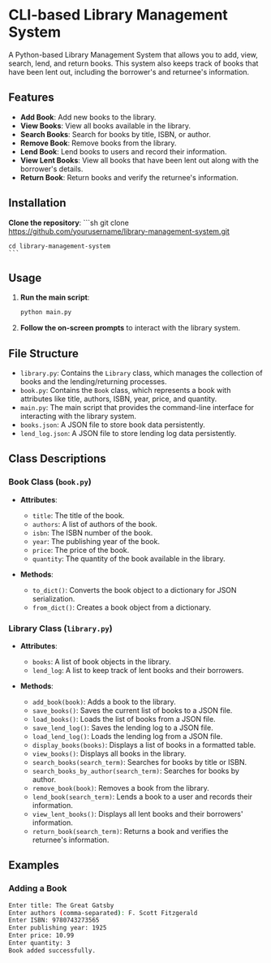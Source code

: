 # CLI-based Library Management System

A Python-based Library Management System that allows you to add, view, search, lend, and return books. This system also keeps track of books that have been lent out, including the borrower's and returnee's information.

## Features

- **Add Book**: Add new books to the library.
- **View Books**: View all books available in the library.
- **Search Books**: Search for books by title, ISBN, or author.
- **Remove Book**: Remove books from the library.
- **Lend Book**: Lend books to users and record their information.
- **View Lent Books**: View all books that have been lent out along with the borrower's details.
- **Return Book**: Return books and verify the returnee's information.

## Installation

**Clone the repository**:
    ```sh
    git clone https://github.com/yourusername/library-management-system.git
    
    cd library-management-system
    ```

## Usage

1. **Run the main script**:
    ```sh
    python main.py
    ```

2. **Follow the on-screen prompts** to interact with the library system.

## File Structure

- `library.py`: Contains the `Library` class, which manages the collection of books and the lending/returning processes.
- `book.py`: Contains the `Book` class, which represents a book with attributes like title, authors, ISBN, year, price, and quantity.
- `main.py`: The main script that provides the command-line interface for interacting with the library system.
- `books.json`: A JSON file to store book data persistently.
- `lend_log.json`: A JSON file to store lending log data persistently.

## Class Descriptions

### Book Class (`book.py`)

- **Attributes**:
    - `title`: The title of the book.
    - `authors`: A list of authors of the book.
    - `isbn`: The ISBN number of the book.
    - `year`: The publishing year of the book.
    - `price`: The price of the book.
    - `quantity`: The quantity of the book available in the library.

- **Methods**:
    - `to_dict()`: Converts the book object to a dictionary for JSON serialization.
    - `from_dict()`: Creates a book object from a dictionary.

### Library Class (`library.py`)

- **Attributes**:
    - `books`: A list of book objects in the library.
    - `lend_log`: A list to keep track of lent books and their borrowers.

- **Methods**:
    - `add_book(book)`: Adds a book to the library.
    - `save_books()`: Saves the current list of books to a JSON file.
    - `load_books()`: Loads the list of books from a JSON file.
    - `save_lend_log()`: Saves the lending log to a JSON file.
    - `load_lend_log()`: Loads the lending log from a JSON file.
    - `display_books(books)`: Displays a list of books in a formatted table.
    - `view_books()`: Displays all books in the library.
    - `search_books(search_term)`: Searches for books by title or ISBN.
    - `search_books_by_author(search_term)`: Searches for books by author.
    - `remove_book(book)`: Removes a book from the library.
    - `lend_book(search_term)`: Lends a book to a user and records their information.
    - `view_lent_books()`: Displays all lent books and their borrowers' information.
    - `return_book(search_term)`: Returns a book and verifies the returnee's information.

## Examples

### Adding a Book

```sh
Enter title: The Great Gatsby
Enter authors (comma-separated): F. Scott Fitzgerald
Enter ISBN: 9780743273565
Enter publishing year: 1925
Enter price: 10.99
Enter quantity: 3
Book added successfully.